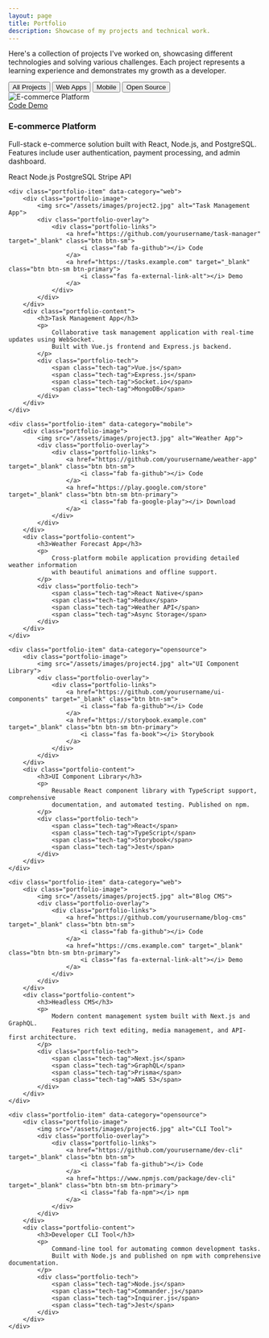 ```yaml
---
layout: page
title: Portfolio
description: Showcase of my projects and technical work.
---
```


<div class="portfolio-intro">
    <p class="lead">
        Here's a collection of projects I've worked on, showcasing different technologies 
        and solving various challenges. Each project represents a learning experience and 
        demonstrates my growth as a developer.
    </p>
</div>

<div class="portfolio-filter">
    <button class="filter-btn active" data-filter="all">All Projects</button>
    <button class="filter-btn" data-filter="web">Web Apps</button>
    <button class="filter-btn" data-filter="mobile">Mobile</button>
    <button class="filter-btn" data-filter="opensource">Open Source</button>
</div>

<div class="portfolio-grid">
    <div class="portfolio-item" data-category="web">
        <div class="portfolio-image">
            <img src="/assets/images/project1.jpg" alt="E-commerce Platform">
            <div class="portfolio-overlay">
                <div class="portfolio-links">
                    <a href="https://github.com/yourusername/ecommerce-platform" target="_blank" class="btn btn-sm">
                        <i class="fab fa-github"></i> Code
                    </a>
                    <a href="https://demo.example.com" target="_blank" class="btn btn-sm btn-primary">
                        <i class="fas fa-external-link-alt"></i> Demo
                    </a>
                </div>
            </div>
        </div>
        <div class="portfolio-content">
            <h3>E-commerce Platform</h3>
            <p>
                Full-stack e-commerce solution built with React, Node.js, and PostgreSQL. 
                Features include user authentication, payment processing, and admin dashboard.
            </p>
            <div class="portfolio-tech">
                <span class="tech-tag">React</span>
                <span class="tech-tag">Node.js</span>
                <span class="tech-tag">PostgreSQL</span>
                <span class="tech-tag">Stripe API</span>
            </div>
        </div>
    </div>

    <div class="portfolio-item" data-category="web">
        <div class="portfolio-image">
            <img src="/assets/images/project2.jpg" alt="Task Management App">
            <div class="portfolio-overlay">
                <div class="portfolio-links">
                    <a href="https://github.com/yourusername/task-manager" target="_blank" class="btn btn-sm">
                        <i class="fab fa-github"></i> Code
                    </a>
                    <a href="https://tasks.example.com" target="_blank" class="btn btn-sm btn-primary">
                        <i class="fas fa-external-link-alt"></i> Demo
                    </a>
                </div>
            </div>
        </div>
        <div class="portfolio-content">
            <h3>Task Management App</h3>
            <p>
                Collaborative task management application with real-time updates using WebSocket. 
                Built with Vue.js frontend and Express.js backend.
            </p>
            <div class="portfolio-tech">
                <span class="tech-tag">Vue.js</span>
                <span class="tech-tag">Express.js</span>
                <span class="tech-tag">Socket.io</span>
                <span class="tech-tag">MongoDB</span>
            </div>
        </div>
    </div>

    <div class="portfolio-item" data-category="mobile">
        <div class="portfolio-image">
            <img src="/assets/images/project3.jpg" alt="Weather App">
            <div class="portfolio-overlay">
                <div class="portfolio-links">
                    <a href="https://github.com/yourusername/weather-app" target="_blank" class="btn btn-sm">
                        <i class="fab fa-github"></i> Code
                    </a>
                    <a href="https://play.google.com/store" target="_blank" class="btn btn-sm btn-primary">
                        <i class="fab fa-google-play"></i> Download
                    </a>
                </div>
            </div>
        </div>
        <div class="portfolio-content">
            <h3>Weather Forecast App</h3>
            <p>
                Cross-platform mobile application providing detailed weather information 
                with beautiful animations and offline support.
            </p>
            <div class="portfolio-tech">
                <span class="tech-tag">React Native</span>
                <span class="tech-tag">Redux</span>
                <span class="tech-tag">Weather API</span>
                <span class="tech-tag">Async Storage</span>
            </div>
        </div>
    </div>

    <div class="portfolio-item" data-category="opensource">
        <div class="portfolio-image">
            <img src="/assets/images/project4.jpg" alt="UI Component Library">
            <div class="portfolio-overlay">
                <div class="portfolio-links">
                    <a href="https://github.com/yourusername/ui-components" target="_blank" class="btn btn-sm">
                        <i class="fab fa-github"></i> Code
                    </a>
                    <a href="https://storybook.example.com" target="_blank" class="btn btn-sm btn-primary">
                        <i class="fas fa-book"></i> Storybook
                    </a>
                </div>
            </div>
        </div>
        <div class="portfolio-content">
            <h3>UI Component Library</h3>
            <p>
                Reusable React component library with TypeScript support, comprehensive 
                documentation, and automated testing. Published on npm.
            </p>
            <div class="portfolio-tech">
                <span class="tech-tag">React</span>
                <span class="tech-tag">TypeScript</span>
                <span class="tech-tag">Storybook</span>
                <span class="tech-tag">Jest</span>
            </div>
        </div>
    </div>

    <div class="portfolio-item" data-category="web">
        <div class="portfolio-image">
            <img src="/assets/images/project5.jpg" alt="Blog CMS">
            <div class="portfolio-overlay">
                <div class="portfolio-links">
                    <a href="https://github.com/yourusername/blog-cms" target="_blank" class="btn btn-sm">
                        <i class="fab fa-github"></i> Code
                    </a>
                    <a href="https://cms.example.com" target="_blank" class="btn btn-sm btn-primary">
                        <i class="fas fa-external-link-alt"></i> Demo
                    </a>
                </div>
            </div>
        </div>
        <div class="portfolio-content">
            <h3>Headless CMS</h3>
            <p>
                Modern content management system built with Next.js and GraphQL. 
                Features rich text editing, media management, and API-first architecture.
            </p>
            <div class="portfolio-tech">
                <span class="tech-tag">Next.js</span>
                <span class="tech-tag">GraphQL</span>
                <span class="tech-tag">Prisma</span>
                <span class="tech-tag">AWS S3</span>
            </div>
        </div>
    </div>

    <div class="portfolio-item" data-category="opensource">
        <div class="portfolio-image">
            <img src="/assets/images/project6.jpg" alt="CLI Tool">
            <div class="portfolio-overlay">
                <div class="portfolio-links">
                    <a href="https://github.com/yourusername/dev-cli" target="_blank" class="btn btn-sm">
                        <i class="fab fa-github"></i> Code
                    </a>
                    <a href="https://www.npmjs.com/package/dev-cli" target="_blank" class="btn btn-sm btn-primary">
                        <i class="fab fa-npm"></i> npm
                    </a>
                </div>
            </div>
        </div>
        <div class="portfolio-content">
            <h3>Developer CLI Tool</h3>
            <p>
                Command-line tool for automating common development tasks. 
                Built with Node.js and published on npm with comprehensive documentation.
            </p>
            <div class="portfolio-tech">
                <span class="tech-tag">Node.js</span>
                <span class="tech-tag">Commander.js</span>
                <span class="tech-tag">Inquirer.js</span>
                <span class="tech-tag">Jest</span>
            </div>
        </div>
    </div>
</div>
